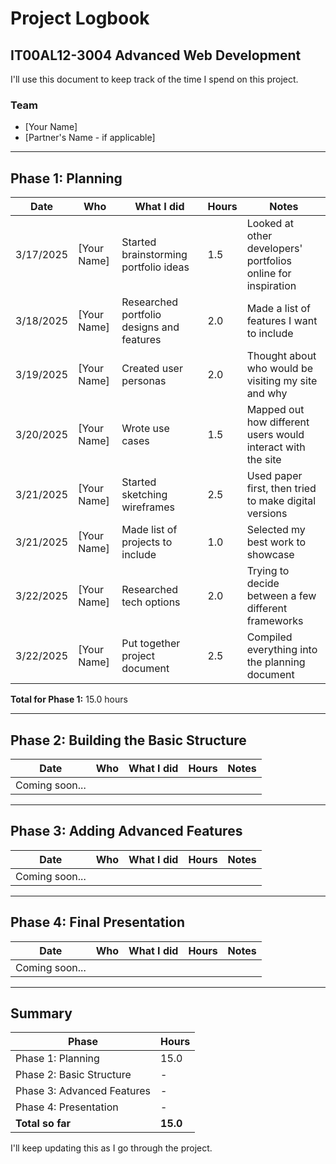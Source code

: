 # Project Logbook
## IT00AL12-3004 Advanced Web Development

I'll use this document to keep track of the time I spend on this project.

### Team
- [Your Name]
- [Partner's Name - if applicable]

---

## Phase 1: Planning

| Date | Who | What I did | Hours | Notes |
|------|-----|------------|-------|-------|
| 3/17/2025 | [Your Name] | Started brainstorming portfolio ideas | 1.5 | Looked at other developers' portfolios online for inspiration |
| 3/18/2025 | [Your Name] | Researched portfolio designs and features | 2.0 | Made a list of features I want to include |
| 3/19/2025 | [Your Name] | Created user personas | 2.0 | Thought about who would be visiting my site and why |
| 3/20/2025 | [Your Name] | Wrote use cases | 1.5 | Mapped out how different users would interact with the site |
| 3/21/2025 | [Your Name] | Started sketching wireframes | 2.5 | Used paper first, then tried to make digital versions |
| 3/21/2025 | [Your Name] | Made list of projects to include | 1.0 | Selected my best work to showcase |
| 3/22/2025 | [Your Name] | Researched tech options | 2.0 | Trying to decide between a few different frameworks |
| 3/22/2025 | [Your Name] | Put together project document | 2.5 | Compiled everything into the planning document |

**Total for Phase 1:** 15.0 hours

---

## Phase 2: Building the Basic Structure

| Date | Who | What I did | Hours | Notes |
|------|-----|------------|-------|-------|
| Coming soon... | | | | |

---

## Phase 3: Adding Advanced Features

| Date | Who | What I did | Hours | Notes |
|------|-----|------------|-------|-------|
| Coming soon... | | | | |

---

## Phase 4: Final Presentation

| Date | Who | What I did | Hours | Notes |
|------|-----|------------|-------|-------|
| Coming soon... | | | | |

---

## Summary

| Phase | Hours |
|-------|-------|
| Phase 1: Planning | 15.0 |
| Phase 2: Basic Structure | - |
| Phase 3: Advanced Features | - |
| Phase 4: Presentation | - |
| **Total so far** | **15.0** |

I'll keep updating this as I go through the project.
